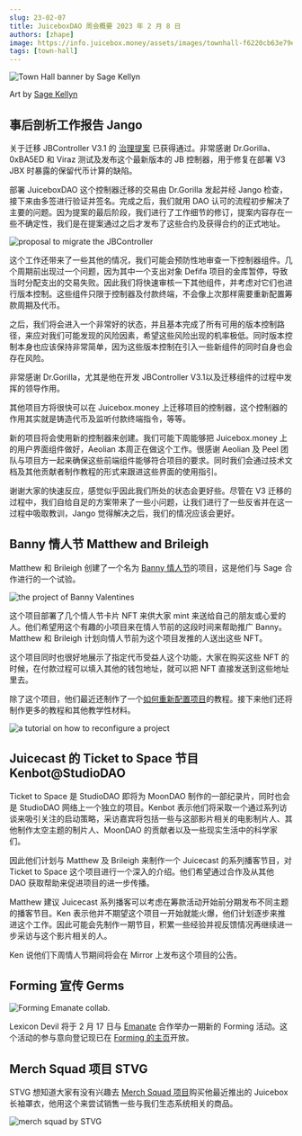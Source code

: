 ```yaml
---
slug: 23-02-07
title: JuiceboxDAO 周会概要 2023 年 2 月 8 日
authors: [zhape]
image: https://info.juicebox.money/assets/images/townhall-f6220cb63e79e62f790a0ba4a041c68c.webp
tags: [town-hall]
---
```



![Town Hall banner by Sage Kellyn](townhall.webp) 

Art by [Sage Kellyn](https://twitter.com/SageKellyn)

## 事后剖析工作报告 Jango

关于迁移 JBController V3.1 的 [治理提案](https://juicetool.xyz/snapshot/jbdao.eth/proposal/0x5b11df589ac1c3bfd40bce63351099e0223d12a1aaf5bd9439a5ba61bb302437) 已获得通过。非常感谢 Dr.Gorilla、0xBA5ED 和 Viraz 测试及发布这个最新版本的 JB 控制器，用于修复在部署 V3 JBX 时暴露的保留代币计算的缺陷。

部署 JuiceboxDAO 这个控制器迁移的交易由 Dr.Gorilla 发起并经 Jango 检查，接下来由多签进行验证并签名。完成之后，我们就用 DAO 认可的流程初步解决了主要的问题。因为提案的最后阶段，我们进行了工作细节的修订，提案内容存在一些不确定性，我们是在提案通过之后才发布了这些合约及获得合约的正式地址。

![proposal to migrate the JBController](proposal_jbcontroller.webp)

这个工作还带来了一些其他的情况，我们可能会预防性地审查一下控制器组件。几个周期前出现过一个问题，因为其中一个支出对象 Defifa 项目的金库暂停，导致当时分配支出的交易失败。因此我们将快速审核一下其他组件，并考虑对它们也进行版本控制。这些组件只限于控制器及付款终端，不会像上次那样需要重新配置筹款周期及代币。

之后，我们将会进入一个非常好的状态，并且基本完成了所有可用的版本控制路径，来应对我们可能发现的风险因素，希望这些风险出现的机率极低。同时版本控制本身也应该保持非常简单，因为这些版本控制在引入一些新组件的同时自身也会存在风险。

非常感谢 Dr.Gorilla，尤其是他在开发 JBController V3.1以及迁移组件的过程中发挥的领导作用。

其他项目方将很快可以在 Juicebox.money 上迁移项目的控制器，这个控制器的作用其实就是铸造代币及监听付款终端指令，等等。

新的项目将会使用新的控制器来创建。我们可能下周能够把 Juicebox.money 上的用户界面组件做好，Aeolian 本周正在做这个工作。很感谢 Aeolian 及 Peel 团队与项目方一起来确保这些前端组件能够符合项目的要求。同时我们会通过技术文档及其他贡献者制作教程的形式来跟进这些界面的使用指引。

谢谢大家的快速反应，感觉似乎因此我们所处的状态会更好些。尽管在 V3 迁移的过程中，我们自给自足的方案带来了一些小问题，让我们进行了一些反省并在这一过程中吸取教训，Jango 觉得解决之后，我们的情况应该会更好。 

## Banny 情人节 Matthew and Brileigh

Matthew 和 Brileigh 创建了一个名为 [Banny 情人节](https://juicebox.money/@bannyvalentines)的项目，这是他们与 Sage 合作进行的一个试验。

![the project of Banny Valentines](project_bannyvalentines.webp)

这个项目部署了几个情人节卡片 NFT 来供大家 mint 来送给自己的朋友或心爱的人。他们希望用这个有趣的小项目来在情人节前的这段时间来帮助推广 Banny。Matthew 和 Brileigh 计划向情人节前为这个项目发推的人送出这些 NFT。

这个项目同时也很好地展示了指定代币受益人这个功能，大家在购买这些 NFT 的时候，在付款过程可以填入其他的钱包地址，就可以把 NFT 直接发送到这些地址里去。

除了这个项目，他们最近还制作了一个[如何重新配置项目](https://info.juicebox.money/user/guides/reconfigure-project/)的教程。接下来他们还将制作更多的教程和其他教学性材料。

![a tutorial on how to reconfigure a project](tutorial_reconfig.webp)

 

## Juicecast 的 Ticket to Space 节目 Kenbot@StudioDAO

Ticket to Space 是 StudioDAO 即将为 MoonDAO 制作的一部纪录片，同时也会是 StudioDAO 网络上一个独立的项目。Kenbot 表示他们将采取一个通过系列访谈来吸引关注的启动策略，采访嘉宾将包括一些与这部影片相关的电影制片人、其他制作太空主题的制片人、MoonDAO 的贡献者以及一些现实生活中的科学家们。

因此他们计划与 Matthew 及 Brileigh 来制作一个 Juicecast 的系列播客节目，对 Ticket to Space 这个项目进行一个深入的介绍。他们希望通过合作及从其他 DAO 获取帮助来促进项目的进一步传播。

Matthew 建议 Juicecast 系列播客可以考虑在筹款活动开始前分期发布不同主题的播客节目。Ken 表示他并不期望这个项目一开始就能火爆，他们计划逐步来推进这个工作。因此可能会先制作一期节目，积累一些经验并视反馈情况再继续进一步采访与这个影片相关的人。

Ken 说他们下周情人节期间将会在 Mirror 上发布这个项目的公告。

## Forming 宣传 Germs

![Forming Emanate collab.](forming_rsvp.webp)

Lexicon Devil 将于 2 月 17 日与 [Emanate](https://twitter.com/EmanateOfficial) 合作举办一期新的 Forming 活动。这个活动的参与意向登记现已在 [Forming 的主页](https://forming.lexicondevils.xyz/)开放。

## Merch Squad 项目 STVG

STVG 想知道大家有没有兴趣去 [Merch Squad 项目](https://slice.so/slicer/2?product=5)购买他最近推出的 Juicebox 长袖罩衣，他用这个来尝试销售一些与我们生态系统相关的商品。

![merch squad by STVG](project_merchsquad.webp)